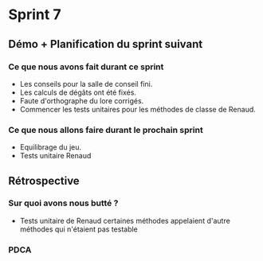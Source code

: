 # Sprint 7

## Démo + Planification du sprint suivant

### Ce que nous avons fait durant ce sprint
- Les conseils pour la salle de conseil fini.
- Les calculs de dégâts ont été fixés.
- Faute d'orthographe du lore corrigés.
- Commencer les tests unitaires pour les méthodes de classe de Renaud.

### Ce que nous allons faire durant le prochain sprint
- Equilibrage du jeu.
- Tests unitaire Renaud

## Rétrospective

### Sur quoi avons nous butté ?
- Tests unitaire de Renaud certaines méthodes appelaient d'autre méthodes qui n'étaient pas testable 

### PDCA

